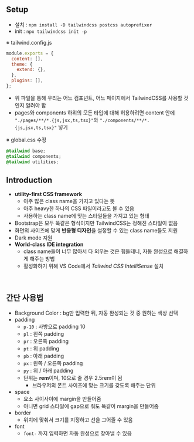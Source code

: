 ## Setup

- 설치 : `npm install -D tailwindcss postcss autoprefixer`
- init : `npx tailwindcss init -p`

※ tailwind.config.js

```js
module.exports = {
  content: [],
  theme: {
    extend: {},
  },
  plugins: [],
};
```

- 위 파일을 통해 우리는 어느 컴포넌트, 어느 페이지에서 TailwindCSS를 사용할 것인지 알려야 함
- pages와 components 하위의 모든 타입에 대해 허용하려면 content 안에<br>`"./pages/**/*.{js,jsx,ts,tsx}"`와 `"./components/**/*.{js,jsx,ts,tsx}"` 넣기

※ global.css 수정

```css
@tailwind base;
@tailwind components;
@tailwind utilities;
```

## Introduction

- **utility-first CSS framework**
  - 아주 많은 class name을 가지고 있다는 뜻
  - 아주 heavy한 하나의 CSS 파일이라고도 볼 수 있음
  - 사용하는 class name에 맞는 스타일들을 가지고 있는 형태
- Bootstrap은 모두 똑같은 형식이지만 TailwindCSS는 정해진 스타일이 없음
- 화면의 사이즈에 맞게 **반응형 디자인**을 설정할 수 있는 class name들도 지원
- Dark mode 지원
- **World-class IDE integration**
  - class name들이 너무 많아서 다 외우는 것은 힘들테니, 자동 완성으로 해결하게 해주는 방법
  - 활성화하기 위해 VS Code에서 _Tailwind CSS IntelliSense_ 설치

<br>

## 간단 사용법

- Background Color : bg만 입력한 뒤, 자동 완성되는 것 중 원하는 색상 선택
- padding
  - `p-10` : 사방으로 padding 10
  - `pl` : 왼쪽 padding
  - `pr` : 오른쪽 padding
  - `pt` : 위 padding
  - `pb` : 아래 padding
  - `px` : 왼쪽 / 오른쪽 padding
  - `py` : 위 / 아래 padding
  - 단위는 **rem**이며, 10으로 줄 경우 2.5rem이 됨
    - 브라우저의 폰트 사이즈에 맞는 크기를 갖도록 해주는 단위
- space
  - 요소 사이사이에 margin을 만들어줌
  - 아니면 grid 스타일에 gap으로 줘도 똑같이 margin을 만들어줌
- border
  - 위치에 맞춰서 크기를 지정하고 선을 그어줄 수 있음
- font
  - `font-` 까지 입력하면 자동 완성으로 찾아낼 수 있음
